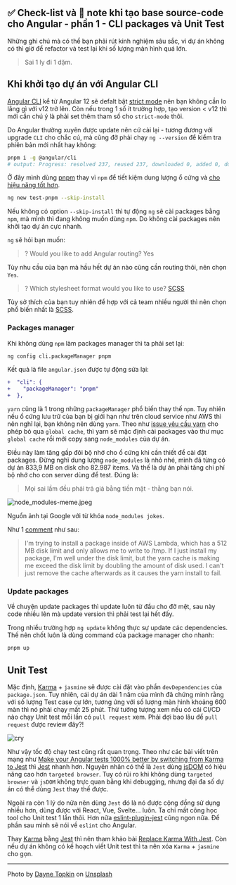 ## ✅ Check-list và 📝 note khi tạo base source-code cho Angular - phần 1 - CLI packages và Unit Test

Những ghi chú mà có thể bạn phải rút kinh nghiệm sâu sắc, vì dự án không có thì giờ để refactor và test lại khi số lượng màn hình quá lớn.

>Sai 1 ly đi 1 dặm.

## Khi khởi tạo dự án với Angular CLI

[Angular CLI](https://angular.io/cli) kể từ Angular 12 sẽ defalt bật [strict mode](https://angular.io/guide/strict-mode) nên bạn không cần lo lắng gì với v12 trở lên. Còn nếu trong 1 số ít trường hợp, tạo version < v12 thì mới cần chú ý là phải set thêm tham số cho `strict-mode` thôi.

Do Angular thường xuyên được update nên cứ cài lại - tương đương với upgrade `CLI` cho chắc cú, mà cũng đỡ phải chạy `ng --version` để kiểm tra phiên bản mới nhất hay không:

```sh
pnpm i -g @angular/cli
# output: Progress: resolved 237, reused 237, downloaded 0, added 0, done
```

Ở đây mình dùng [pnpm](https://pnpm.io/) thay vì `npm` để tiết kiệm dung lượng ổ cứng và [cho hiệu năng tốt hơn](https://pnpm.io/benchmarks).

```sh
ng new test-pnpm --skip-install
```

Nếu không có option `--skip-install` thì tự động `ng` sẽ cài packages bằng `npm`, mà mình thì đang không muốn dùng `npm`. Do không cài packages nên khởi tạo dự án cực nhanh.

`ng` sẽ hỏi bạn muốn:

>? Would you like to add Angular routing? Yes

Tùy nhu cầu của bạn mà hầu hết dự án nào cũng cần routing thôi, nên chọn `Yes`.

>? Which stylesheet format would you like to use? [SCSS](https://sass-lang.com/documentation/syntax#scss)

Tùy sở thích của bạn tuy nhiên để hợp với cả team nhiều người thì nên chọn phổ biến nhất là [SCSS](https://sass-lang.com/documentation/syntax#scss).

### Packages manager

Khi không dùng `npm` làm packages manager thì ta phải set lại:

```sh
ng config cli.packageManager pnpm
```

Kết quả là file `angular.json` được tự động sửa lại:

```diff
+  "cli": {
+    "packageManager": "pnpm"
+  },
```

`yarn` cũng là 1 trong những `packageManager` phổ biến thay thế `npm`.
Tuy nhiên nếu ổ cứng lưu trữ của bạn bị giới hạn như trên cloud service như AWS thì nên nghĩ lại, bạn không nên dùng `yarn`.
Theo như [issue yêu cầu yarn](https://github.com/yarnpkg/yarn/issues/986) cho phép bỏ qua `global cache`, thì yarn sẽ mặc định cài packages vào thư mục `global cache` rồi mới copy sang `node_modules` của dự án.

Điều này làm tăng gấp đôi bộ nhớ cho ổ cứng khi cần thiết để cài đặt packages. Đừng nghĩ dung lượng `node_modules` là nhỏ nhé, mình đã từng có dự án 833,9 MB on disk cho 82.987 items.
Và thế là dự án phải tăng chi phí bộ nhớ cho con server dùng để test. Đúng là:

>Mọi sai lầm đều phải trả giá bằng tiền mặt - thằng bạn nói.

![node_modules-meme.jpeg](https://cdn.hashnode.com/res/hashnode/image/upload/v1630692609546/9dDqPhTjX.jpeg)

Nguồn ảnh tại Google với từ khóa `node_modules jokes`.

Như 1 [comment](https://github.com/yarnpkg/yarn/issues/986#issuecomment-828443754) như sau:

>I'm trying to install a package inside of AWS Lambda, which has a 512 MB disk limit and only allows me to write to /tmp. If I just install my package, I'm well under the disk limit, but the yarn cache is making me exceed the disk limit by doubling the amount of disk used. I can't just remove the cache afterwards as it causes the yarn install to fail.

### Update packages

Về chuyện update packages thì update luôn từ đầu cho đỡ mệt, sau này code nhiều lên mà update version thì phải test lại hết đấy.

Trong nhiều trường hợp `ng update` không thực sự update các dependencies. Thế nên chốt luôn là dùng command của package manager cho nhanh:

```sh
pnpm up
```

## Unit Test

Mặc định, [Karma](https://karma-runner.github.io/latest/index.html) + `jasmine` sẽ được cài đặt vào phần `devDependencies` của `package.json`.
Tuy nhiên, cái dự án dài 1 năm của mình đã chứng minh rằng với số lượng Test case cự lớn, tương ứng với số lượng màn hình khoảng 600 màn thì nó phải chạy mất 25 phút.
Thử tưởng tượng xem nếu có cái CI/CD nào chạy Unit test mỗi lần có `pull request` xem.
Phải đợi bao lâu để `pull request` được review đây?!

![cry](https://media.giphy.com/media/XoW2jShBRKkxO/giphy.gif)

Như vậy tốc độ chạy test cũng rất quan trọng.
Theo như các bài viết trên mạng như [Make your Angular tests 1000% better by switching from Karma to Jest](https://dev.to/dylanwatsonsoftware/make-your-angular-tests-1000-faster-by-switching-from-karma-to-jest-1n33) thì [Jest](https://jestjs.io/) nhanh hơn.
Nguyên nhân có thể là `Jest` dùng [jsDOM](https://github.com/jsdom/jsdom) có hiệu năng cao hơn `targeted browser`.
Tuy có rủi ro khi không dùng `targeted browser` và `jsDOM` không trực quan bằng khi debugging, nhưng đại đa số dự án có thể dùng `Jest` thay thế được.

Ngoài ra còn 1 lý do nữa nên dùng `Jest` đó là nó được cộng đồng sử dụng nhiều hơn, dùng được với React, Vue, Svelte... luôn. Ta chỉ mất công học tool cho Unit test 1 lần thôi. Hơn nữa [eslint-plugin-jest](https://github.com/jest-community/eslint-plugin-jest) cũng ngon nữa. Để phần sau mình sẽ nói về `eslint` cho Angular.

Thay [Karma](https://karma-runner.github.io/latest/index.html) bằng [Jest](https://jestjs.io/) thì nên tham khảo bài [Replace Karma With Jest](https://bjanderson.github.io/replace-karma-with-jest/).
Còn nếu dự án không có kế hoạch viết Unit test thì ta nên xóa `Karma` + `jasmine` cho gọn.

---

Photo by <a href="https://unsplash.com/@dtopkin1?utm_source=unsplash&utm_medium=referral&utm_content=creditCopyText">Dayne Topkin</a> on <a href="https://unsplash.com/s/photos/begin?utm_source=unsplash&utm_medium=referral&utm_content=creditCopyText">Unsplash</a>
